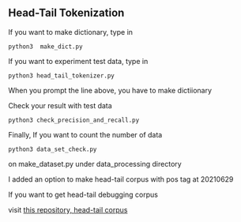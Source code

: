 ## Head-Tail Tokenization 


If you want to make dictionary, type in 

```
python3  make_dict.py
```

If you want to experiment test data, type in 

```
python3 head_tail_tokenizer.py
```

When you prompt the line above, you have to make dictiionary 


Check your result with test data

```
python3 check_precision_and_recall.py
```


Finally, If you want to count the number of data 


```
python3 data_set_check.py
```


on make_dataset.py under data_processing directory 


I added an option to make head-tail corpus with pos tag at 20210629



If you want to get head-tail debugging corpus 

visit [this repository, head-tail corpus](https://github.com/hyunyoung2/Hyunyoung_HEAD_TAIL_CORPUS)


